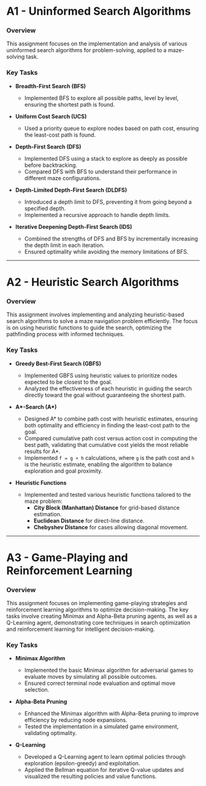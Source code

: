 # A1 - Uninformed Search Algorithms

### Overview
This assignment focuses on the implementation and analysis of various uninformed search algorithms for problem-solving, applied to a maze-solving task. 

### Key Tasks

- **Breadth-First Search (BFS)**
  - Implemented BFS to explore all possible paths, level by level, ensuring the shortest path is found.

- **Uniform Cost Search (UCS)**
  - Used a priority queue to explore nodes based on path cost, ensuring the least-cost path is found.

- **Depth-First Search (DFS)**
  - Implemented DFS using a stack to explore as deeply as possible before backtracking.
  - Compared DFS with BFS to understand their performance in different maze configurations.

- **Depth-Limited Depth-First Search (DLDFS)**
  - Introduced a depth limit to DFS, preventing it from going beyond a specified depth.
  - Implemented a recursive approach to handle depth limits.

- **Iterative Deepening Depth-First Search (IDS)**
  - Combined the strengths of DFS and BFS by incrementally increasing the depth limit in each iteration.
  - Ensured optimality while avoiding the memory limitations of BFS.

---

# A2 - Heuristic Search Algorithms

### Overview
This assignment involves implementing and analyzing heuristic-based search algorithms to solve a maze navigation problem efficiently. The focus is on using heuristic functions to guide the search, optimizing the pathfinding process with informed techniques.

### Key Tasks

- **Greedy Best-First Search (GBFS)**
  - Implemented GBFS using heuristic values to prioritize nodes expected to be closest to the goal.
  - Analyzed the effectiveness of each heuristic in guiding the search directly toward the goal without guaranteeing the shortest path.

- **A\*-Search (A\*)**
  - Designed A\* to combine path cost with heuristic estimates, ensuring both optimality and efficiency in finding the least-cost path to the goal.
  - Compared cumulative path cost versus action cost in computing the best path, validating that cumulative cost yields the most reliable results for A\*.
  - Implemented `f = g + h` calculations, where `g` is the path cost and `h` is the heuristic estimate, enabling the algorithm to balance exploration and goal proximity.

- **Heuristic Functions**
  - Implemented and tested various heuristic functions tailored to the maze problem:
    - **City Block (Manhattan) Distance** for grid-based distance estimation.
    - **Euclidean Distance** for direct-line distance.
    - **Chebyshev Distance** for cases allowing diagonal movement.

---

# A3 - Game-Playing and Reinforcement Learning

### Overview
This assignment focuses on implementing game-playing strategies and reinforcement learning algorithms to optimize decision-making. The key tasks involve creating Minimax and Alpha-Beta pruning agents, as well as a Q-Learning agent, demonstrating core techniques in search optimization and reinforcement learning for intelligent decision-making.

### Key Tasks

- **Minimax Algorithm**
  - Implemented the basic Minimax algorithm for adversarial games to evaluate moves by simulating all possible outcomes.
  - Ensured correct terminal node evaluation and optimal move selection.

- **Alpha-Beta Pruning**
  - Enhanced the Minimax algorithm with Alpha-Beta pruning to improve efficiency by reducing node expansions.
  - Tested the implementation in a simulated game environment, validating optimality.

- **Q-Learning**
  - Developed a Q-Learning agent to learn optimal policies through exploration (epsilon-greedy) and exploitation.
  - Applied the Bellman equation for iterative Q-value updates and visualized the resulting policies and value functions.